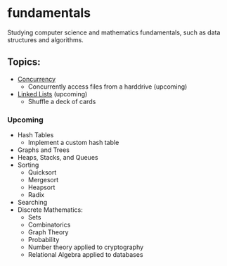 # fundamentals
Studying computer science and mathematics fundamentals, such as data structures and algorithms.

## Topics:
- [Concurrency](concurrency/overview.md)
  - Concurrently access files from a harddrive (upcoming)
- [Linked Lists](linked-lists/overview.md) (upcoming)
  - Shuffle a deck of cards

### Upcoming
- Hash Tables
  - Implement a custom hash table
- Graphs and Trees
- Heaps, Stacks, and Queues
- Sorting
  - Quicksort
  - Mergesort
  - Heapsort
  - Radix
- Searching
- Discrete Mathematics: 
  - Sets
  - Combinatorics
  - Graph Theory
  - Probability
  - Number theory applied to cryptography
  - Relational Algebra applied to databases
